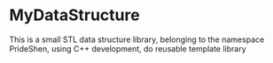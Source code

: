 # MyDataStructure
This is a small STL data structure library, belonging to the namespace PrideShen, using C++ development, do reusable  template library
